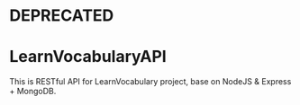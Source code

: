 # DEPRECATED
# LearnVocabularyAPI
This is RESTful API for LearnVocabulary project, base on NodeJS &amp; Express + MongoDB.

